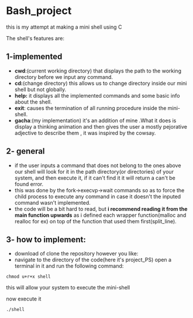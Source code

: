 # Bash_project
this is my attempt at making a mini shell using C 

The shell's features are: 
## 1-implemented
- **cwd**:(current working directory) that displays the path to the working directory before we input any command.
- **cd:**(change directory) this allows us to change directory inside our mini shell but not globally.
- **help:** it displays all the implemented commands and some basic info about the shell.
- **exit**: causes the termination of all running procedure inside the mini-shell.
- **gacha**:(my implementation) it's an addition of mine .What it does is display a thinking animation and then gives the user a mostly pejorative adjective to describe them , it was inspired by the cowsay.
## 2- general 
- if the user inputs a command that does not belong to the ones above our shell will look for it in the path directory(or directories) of your system, and then execute it, if it can't find it it will return a can't be found error.
- this was done by the fork->execvp->wait commands so as to force the child process to execute any command in case it doesn't the inputed command wasn't implemented.
- the code will be a bit hard to read, but **i recommend reading it from the main function upwards** as i defined each wrapper function(malloc and realloc for ex) on top of the function that used them first(split_line).
## 3- how to implement:
- download of clone the repository however you like:
- navigate to the directory of the code(here it's project_PS) open a terminal in it and run the following command:
```
chmod u+r+x shell
```
this will allow your system to execute the mini-shell 

now execute it 
```
./shell
```

